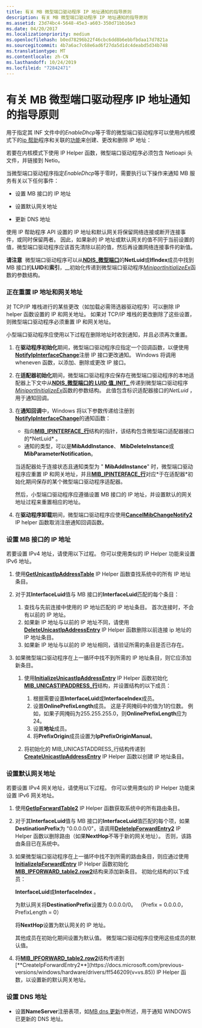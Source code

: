 ```yaml
---
title: 有关 MB 微型端口驱动程序 IP 地址通知的指导原则
description: 有关 MB 微型端口驱动程序 IP 地址通知的指导原则
ms.assetid: 23d74bc4-5648-45e3-a603-350d71bb16e3
ms.date: 04/20/2017
ms.localizationpriority: medium
ms.openlocfilehash: b0ed78296b22f46cbc6dd8b6ebbfbdaa17d7821a
ms.sourcegitcommit: 4b7a6ac7c68e6ad6f27da5d1dc4deabd5d34b748
ms.translationtype: MT
ms.contentlocale: zh-CN
ms.lasthandoff: 10/24/2019
ms.locfileid: "72842471"
---
```

# <a name="guidelines-for-mb-miniport-driver-ip-address-notifications"></a>有关 MB 微型端口驱动程序 IP 地址通知的指导原则


用于指定其 INF 文件中的*EnableDhcp*等于零的微型端口驱动程序可以使用内核模式下的[ip 帮助](ip-helper.md)程序和关联的[功能](https://docs.microsoft.com/windows-hardware/drivers/network/ip-helper)来创建、更改和删除 IP 地址：

若要在内核模式下使用 IP Helper 函数，微型端口驱动程序必须包含 Netioapi 头文件，并链接到 Netio。

当微型端口驱动程序指定*EnableDhcp*等于零时，需要执行以下操作来通知 MB 服务有关以下任何事件：

-   设置 MB 接口的 IP 地址

-   设置默认网关地址

-   更新 DNS 地址

使用 IP 帮助程序 API 设置的 IP 地址和默认网关将保留网络连接或断开连接事件，或同时保留两者。 因此，如果新的 IP 地址或默认网关的值不同于当前设置的值，微型端口驱动程序应该首先清除以前的值，然后再设置网络连接事件的新值。

**请注意**  微型端口驱动程序可以从[**NDIS\_微型端口**](https://docs.microsoft.com/windows-hardware/drivers/ddi/ndis/ns-ndis-_ndis_miniport_init_parameters)的**NetLuid**或**IfIndex**成员中找到 MB 接口的**LUID**和**索引**，\_\_初始化传递到微型端口驱动程序[*MiniportInitializeEx*](https://docs.microsoft.com/windows-hardware/drivers/ddi/ndis/nc-ndis-miniport_initialize)函数的参数结构。

 

### <a name="resetting-the-ip-address-and-gateway-address"></a>正在重置 IP 地址和网关地址

对 TCP/IP 堆栈进行的某些更改（如加载必需筛选器驱动程序）可以删除 IP helper 函数设置的 IP 和网关地址。 如果对 TCP/IP 堆栈的更改删除了这些设置，则微型端口驱动程序必须重置 IP 和网关地址。

小型端口驱动程序应使用以下过程在删除地址时收到通知，并且必须再次重置。

1.  在**驱动程序初始化**期间，微型端口驱动程序应指定一个回调函数，以便使用[**NotifyIpInterfaceChange**](https://docs.microsoft.com/previous-versions/windows/hardware/drivers/ff568805(v=vs.85))注册 IP 接口更改通知。 Windows 将调用 wheneven 函数，以添加、删除或更改 IP 接口。

2.  在**适配器初始化**期间，微型端口驱动程序应保存在微型端口驱动程序的本地适配器上下文中从[**NDIS\_微型端口的 LUID 值\_INIT\_** ](https://docs.microsoft.com/windows-hardware/drivers/ddi/ndis/ns-ndis-_ndis_miniport_init_parameters)传递到微型端口驱动程序[*MiniportInitializeEx*](https://docs.microsoft.com/windows-hardware/drivers/ddi/ndis/nc-ndis-miniport_initialize)函数的参数结构。 此值包含标识适配器接口的*NetLuid* ，用于通知回调。

3.  在**通知回调**中，Windows 将以下参数传递给注册到[**NotifyIpInterfaceChange**](https://docs.microsoft.com/previous-versions/windows/hardware/drivers/ff568805(v=vs.85))的通知函数：

    -   指向[**MIB\_IPINTERFACE\_行**](https://docs.microsoft.com/previous-versions/windows/hardware/drivers/ff559254(v=vs.85))结构的指针，该结构包含微型端口适配器接口的*NetLuid* 。
    -   通知的类型，可以是**MibAddInstance**、 **MibDeleteInstance**或**MibParameterNotification**。

    当适配器处于连接状态且通知类型为 " **MibAddInstance**" 时，微型端口驱动程序应重置 IP 和网关地址，并且[**MIB\_IPINTERFACE\_行**](https://docs.microsoft.com/previous-versions/windows/hardware/drivers/ff559254(v=vs.85))对应*于在适配器*初始化期间保存的某个微型端口驱动程序适配器。

    然后，小型端口驱动程序应遵循设置 MB 接口的 IP 地址，并设置默认的网关地址过程来重置相应的地址。

4.  在**驱动程序卸载**期间，微型端口驱动程序应使用[**CancelMibChangeNotify2**](https://docs.microsoft.com/previous-versions/windows/hardware/drivers/ff544864(v=vs.85)) IP helper 函数取消注册通知回调函数。

### <a name="setting-the-ip-address-for-the-mb-interface"></a>设置 MB 接口的 IP 地址

若要设置 IPv4 地址，请使用以下过程。 你可以使用类似的 IP Helper 功能来设置 IPv6 地址。

1.  使用[**GetUnicastIpAddressTable**](https://docs.microsoft.com/previous-versions/windows/hardware/drivers/ff552594(v=vs.85)) IP Helper 函数查找系统中的所有 IP 地址条目。

2.  对于其**InterfaceLuid**值与 MB 接口的**InterfaceLuid**匹配的每个条目：
    1.  查找与先前连接中使用的 IP 地址匹配的 IP 地址条目。 首次连接时，不会有以前的 IP 地址。
    2.  如果新 IP 地址与以前的 IP 地址不同，请使用[**DeleteUnicastIpAddressEntry**](https://docs.microsoft.com/previous-versions/windows/hardware/drivers/ff546370(v=vs.85)) IP Helper 函数删除以前连接 ip 地址的 IP 地址条目。
    3.  如果新 IP 地址与以前的 IP 地址相同，请验证所需的条目是否已存在。

3.  如果微型端口驱动程序在上一循环中找不到所需的 IP 地址条目，则它应添加新条目。
    1.  使用[**InitializeUnicastIpAddressEntry**](https://docs.microsoft.com/previous-versions/windows/hardware/drivers/ff554886(v=vs.85)) IP Helper 函数初始化[**MIB\_UNICASTIPADDRESS\_行**](https://docs.microsoft.com/previous-versions/windows/hardware/drivers/ff559308(v=vs.85))结构，并设置结构的以下成员：
        1.  根据需要设置**InterfaceLuid**或**InterfaceIndex**成员。
        2.  设置**OnlinePrefixLength**成员。 这是子网掩码中的值为1的位数。 例如，如果子网掩码为255.255.255.0，则**OnlinePrefixLength**应为24。
        3.  设置**地址**成员。
        4.  将**PrefixOrigin**成员设置为**IpPrefixOriginManual**。

    2.  将初始化的 MIB\_UNICASTADDRESS\_行结构传递到[**CreateUnicastIpAddressEntry**](https://docs.microsoft.com/previous-versions/windows/hardware/drivers/ff546227(v=vs.85)) IP Helper 函数以创建 IP 地址条目。

### <a name="setting-default-gateway-address"></a>设置默认网关地址

若要设置 IPv4 网关地址，请使用以下过程。 你可以使用类似的 IP Helper 功能来设置 IPv6 网关地址。

1.  使用[**GetIpForwardTable2**](https://docs.microsoft.com/previous-versions/windows/hardware/drivers/ff552536(v=vs.85)) IP Helper 函数获取系统中的所有路由条目。

2.  对于其**InterfaceLuid**值与 MB 接口的**InterfaceLuid**值匹配的每个项，如果**DestinationPrefix**为 "0.0.0.0/0"，请调用[**DeleteIpForwardEntry2**](https://docs.microsoft.com/previous-versions/windows/hardware/drivers/ff546365(v=vs.85)) IP Helper 函数以删除路由（如果**NextHop**不等于新的网关地址）。 否则，该路由条目已在系统中。

3.  如果微型端口驱动程序在上一循环中找不到所需的路由条目，则应通过使用[**InitializeIpForwardEntry**](https://docs.microsoft.com/previous-versions/windows/hardware/drivers/ff554882(v=vs.85)) IP Helper 函数初始化[**MIB\_IPFORWARD\_table2.row2**](https://docs.microsoft.com/previous-versions/windows/hardware/drivers/ff559245(v=vs.85))结构来添加新条目。 初始化结构的以下成员：

    **InterfaceLuid**或**InterfaceIndex** 。

    为默认网关将**DestinationPrefix**设置为 0.0.0.0/0。 （Prefix = 0.0.0.0，PrefixLength = 0）

    将**NextHop**设置为默认网关的 IP 地址。

    其他成员在初始化期间设置为默认值。 微型端口驱动程序应使用这些成员的默认值。

4.  将[**MIB\_IPFORWARD\_table2.row2**](https://docs.microsoft.com/previous-versions/windows/hardware/drivers/ff559245(v=vs.85))结构传递到[**CreateIpForwardEntry2**](https://docs.microsoft.com/previous-versions/windows/hardware/drivers/ff546209(v=vs.85)) IP Helper 函数，以设置新的默认网关地址。

### <a name="to-set-dns-addresses"></a>设置 DNS 地址

-   设置**NameServer**注册表项，如[MB dns 更新](mb-dns-updates.md)中所述，用于通知 WINDOWS 已更新的 DNS 地址。

 

 





